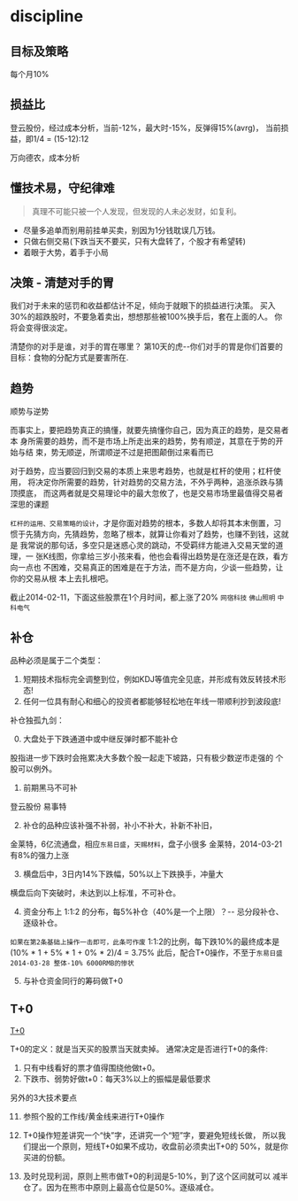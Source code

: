 # discipline

## 目标及策略

  每个月10%

## 损益比

  登云股份，经过成本分析，当前-12%，最大时-15%，反弹得15%(avrg)，
  当前损益，即1/4 = (15-12):12

  万向德农，成本分析

## 懂技术易，守纪律难

  > 真理不可能只被一个人发现，但发现的人未必发财，如复利。

  * 尽量多追单而别用前挂单买卖，别因为1分钱耽误几万钱。
  * 只做右侧交易(下跌当天不要买，只有大盘转了，个股才有希望转)
  * 着眼于大势，着手于小局

## 决策 - 清楚对手的胃

  我们对于未来的惩罚和收益都估计不足，倾向于就眼下的损益进行决策。
  买入30%的超跌股时，不要急着卖出，想想那些被100%换手后，套在上面的人。
  你将会变得很淡定。

  清楚你的对手是谁，对手的胃在哪里？
  第10天的虎--你们对手的胃是你们首要的目标：食物的分配方式是要害所在.

## 趋势

  顺势与逆势

  而事实上，要把趋势真正的搞懂，就要先搞懂你自己，因为真正的趋势，是交易者本
  身所需要的趋势，而不是市场上所走出来的趋势，势有顺逆，其意在于势的开始与结
  束，势无顺逆，所谓顺逆不过是把图颠倒过来看而已

  对于趋势，应当要回归到交易的本质上来思考趋势，也就是杠杆的使用；杠杆使用，
  将决定你所需要的趋势，针对趋势的交易方法，不外乎两种，追涨杀跌与猜顶摸底，
  而这两者就是交易理论中的最大忽攸了，也是交易市场里最值得交易者深思的课题

  `杠杆的运用、交易策略的设计`，才是你面对趋势的根本，多数人却将其本末倒置，习
  惯于先猜方向，先猜趋势，忽略了根本，就算让你看对了趋势，也赚不到钱，这就是
  我常说的那句话，多空只是迷惑心灵的跳动，不受羁绊方能进入交易天堂的道理，一
  张K线图，你拿给三岁小孩来看，他也会看得出趋势是在涨还是在跌，看方向一点也
  不困难，交易真正的困难是在于方法，而不是方向，少谈一些趋势，让你的交易从根
  本上去扎根吧。

  截止2014-02-11，下面这些股票在1个月时间，都上涨了20%
  `网宿科技` `佛山照明` `中科电气`


## 补仓

  品种必须是属于二个类型：
  1. 短期技术指标完全调整到位，例如KDJ等值完全见底，并形成有效反转技术形态!
  2. 任何一位具有耐心和细心的投资者都能够轻松地在年线一带顺利抄到波段底!

  补仓独孤九剑：

  0. 大盘处于下跌通道中或中继反弹时都不能补仓

  股指进一步下跌时会拖累决大多数个股一起走下坡路，只有极少数逆市走强的
  个股可以例外。

  1. 前期黑马不可补

  登云股份  易事特

  2. 补仓的品种应该补强不补弱，补小不补大，补新不补旧，

  金莱特，6亿流通盘，相应`东易日盛`，`天赐材料`，盘子小很多
  金莱特，2014-03-21 有8%的强力上涨

  3. 横盘后中，3日内14%下跌幅，50%以上下跌换手，冲量大

  横盘后向下突破时，未达到以上标准，不可补仓。

  4. 资金分布上 1:1:2 的分布，每5%补仓（40%是一个上限）？-- 忌分段补仓、逐级补仓。 

  `如果在第2条基础上操作一击即可，此条可作废`
  1:1:2的比例，每下跌10%的最终成本是
  (10% * 1 + 5% * 1 + 0% * 2)/4 = 3.75%
  此后，配合T+0操作，不至于`东易日盛 2014-03-28 整体-10% 6000RMB的惨状`

  5. 与补仓资金同行的筹码做T+0

## T+0

  [T+0](http://jingyan.baidu.com/article/9c69d48f69a24b13c9024eb6.html)

  T+0的定义：就是当天买的股票当天就卖掉。
  通常决定是否进行T+0的条件: 

  01. 只有中线看好的票才值得围绕他做t+0。
  02. 下跌市、弱势好做t+0：每天3%以上的振幅是最低要求

  另外的3大技术要点

  11. 参照个股的工作线/黄金线来进行T+0操作

  12. T+0操作短差讲究一个“快”字，还讲究一个“短”字，要避免短线长做，
      所以我们提出一个原则，短线T+0如果不成功，收盘前必须卖出T+0的
      50%，就是你买进的份额。

  13. 及时兑现利润，原则上熊市做T+0的利润是5-10%，到了这个区间就可以
      减半仓了。因为在熊市中原则上最高仓位是50%。逐级减仓。
